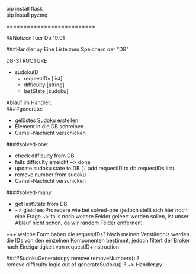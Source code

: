 pip install flask  
pip install pyzmq

==========================

##Notizen fuer Do 19.01

###Handler.py
Eine Liste zum Speichern der "DB"

DB-STRUCTURE  
* sudokuID
    - requestIDs [list]  
    - difficulty [string]  
    - lastState  [sudoku]  

Ablauf im Handler:  
####generate:  
* gelöstes Sudoku erstellen
* Element in die DB schreiben
* Camel-Nachicht verschicken

####solved-one:  
* check difficulty from DB
* falls difficulty erreicht ~> done
* update sudoku state to DB (+ add requestID to db.requestIDs list)
* remove number from sudoku
* Camel-Nachicht verschicken

####solved-many:  
* get lastState from DB
* ~> gleiches Prozedere wie bei solved-one (jedoch stellt sich hier noch eine Frage ~> falls noch weitere Felder geleert werden sollen, ist unser Ablauf nicht schön, da wir random Felder entfernen)

+++ welche Form haben die requestIDs? Nach meinen Verständnis werden die IDs von den einzelnen Komponenten bestimmt, jedoch filtert der Broker nach Einzigartigkeit von requestID+instruction


####SudokuGenerator.py
remove removeNumbers() ?  
remove difficulty logic out of generateSudoku() ? ~> Handler.py

